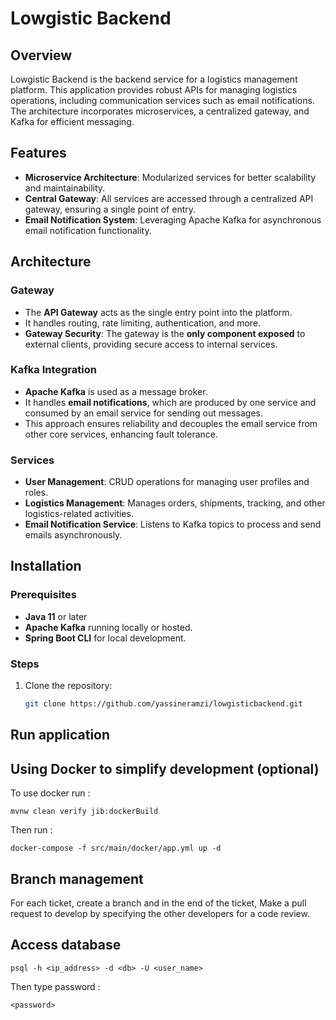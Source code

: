 # Lowgistic Backend

## Overview
Lowgistic Backend is the backend service for a logistics management platform. This application provides robust APIs for managing logistics operations, including communication services such as email notifications. The architecture incorporates microservices, a centralized gateway, and Kafka for efficient messaging.

## Features
- **Microservice Architecture**: Modularized services for better scalability and maintainability.
- **Central Gateway**: All services are accessed through a centralized API gateway, ensuring a single point of entry.
- **Email Notification System**: Leveraging Apache Kafka for asynchronous email notification functionality.

## Architecture

### Gateway
- The **API Gateway** acts as the single entry point into the platform.
- It handles routing, rate limiting, authentication, and more.
- **Gateway Security**: The gateway is the **only component exposed** to external clients, providing secure access to internal services.

### Kafka Integration
- **Apache Kafka** is used as a message broker.
- It handles **email notifications**, which are produced by one service and consumed by an email service for sending out messages.
- This approach ensures reliability and decouples the email service from other core services, enhancing fault tolerance.

### Services
- **User Management**: CRUD operations for managing user profiles and roles.
- **Logistics Management**: Manages orders, shipments, tracking, and other logistics-related activities.
- **Email Notification Service**: Listens to Kafka topics to process and send emails asynchronously.

## Installation

### Prerequisites
- **Java 11** or later
- **Apache Kafka** running locally or hosted.
- **Spring Boot CLI** for local development.

### Steps
1. Clone the repository:
   ```bash
   git clone https://github.com/yassineramzi/lowgisticbackend.git

## Run application

## Using Docker to simplify development (optional)

To use docker run :

    mvnw clean verify jib:dockerBuild

Then run :

    docker-compose -f src/main/docker/app.yml up -d

## Branch management 

For each ticket, create a branch and in the end of the ticket, 
Make a pull request to develop by specifying the other developers for a code review.

## Access database

    psql -h <ip_address> -d <db> -U <user_name>

Then type password :

    <password>

